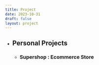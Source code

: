 ```yaml
---
title: Project
date: 2023-10-31
draft: false
layout: project
---
```


- ## Personal Projects
  - ### Supershop : Ecommerce Store

<!--
[![Readme Card](https://github-readme-stats.vercel.app/api/pin/?username=dipeshsingh253&repo=SuperShop-Online-Store&theme=dark)](https://github.com/anuraghazra/github-readme-stats)

[![Readme Card](https://github-readme-stats.vercel.app/api/pin/?username=dipeshsingh253&repo=SuperShop-Online-Store&theme=dark)](https://github.com/anuraghazra/github-readme-stats)

[![Readme Card](https://github-readme-stats.vercel.app/api/pin/?username=dipeshsingh253&repo=SuperShop-Online-Store&theme=dark)](https://github.com/anuraghazra/github-readme-stats)

[![Readme Card](https://github-readme-stats.vercel.app/api/pin/?username=dipeshsingh253&repo=SuperShop-Online-Store&theme=dark)](https://github.com/anuraghazra/github-readme-stats) -->
